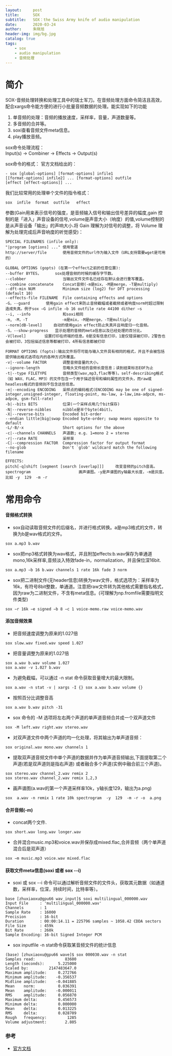 ```yaml
---
layout:     post
title:      SOX
subtitle:   SOX：the Swiss Army knife of audio manipulation
date:       2020-03-24
author:     朱晓旭
header-img: img/bg.jpg
catalog: true
tags:
    - sox
    - audio manipulation
    - 音频处理  
---
```



# 简介

SOX-音频处理转换和处理工具中的瑞士军刀。在音频处理方面命令简洁且高效，配合xargs命令能方便的进行小批量音频数据的处理。能实现如下的功能   
1.  单音频的处理：音频的播放速度，采样率，音量，声道数量等。
2.  多音频的合并等。
3.  soxi查看音频文件meta信息。
4.  play播放音频。

sox命令处理流程：    
Input(s) -> Combiner -> Effects -> Output(s)

sox命令的格式：
官方文档给出的：
```console
- sox [global-options] [format-options] infile1
[[format-options] infile2] ... [format-options] outfile
[effect [effect-options]] ...

```
我们比较常用的处理单个文件的指令格式：
```console
sox  infile  format  outfile   effect
```

参数(Gain用来表示信号的强度，是音频输入信号和输出信号差异的幅度,gain 控制的是「进入」声音设备的信号,volume是声音大小（响度）的值,volume控制的是从声音设备「输出」的声响大小.将 Gain 理解为对信号的调整，将 Volume 理解为处理完成后声音响度的听觉感受)：     
```console
SPECIAL FILENAMES (infile only):
"|program [options] ..." 使用管道
http://server/file       使用音频文件的url作为输入文件（URL支持需要wget是可用的）

GLOBAL OPTIONS (gopts) (在第一个effect之前的任意位置):
--buffer BYTES， 	 sox处理音频的时候的缓存字节数。
--clobber                当输出文件文件名已经存在默认会进行重写覆盖。
--combine concatenate    Concat音频(-m是mix，-M是merge，-T是multiply)
--dft-min NUM            Minimum size (log2) for DFT processing (default 10)
--effects-file FILENAME  File containing effects and options
-G，--guard		 使用gain effect来防止音频截幅或者截频或者响度norm时超过限制造成失真。例子sox −G infile −b 16 outfile rate 44100 dither −s
--i, --info              和soxi相同
-m, -M，-T               -m是mix，-M是merge，-T是multiply
--norm[dB-level]	 自动的使用gain effect防止失真并且响度归一化音频。                   
-S，--show-progress	 显示处理的音频的meta信息以及已经处理的百分比。
-V[level]		 设置打印在终端的信息。0是没有信息打印，1是仅错误被打印，2警告也会被打印，3包括描述信息等都被打印，4所有信息都被打印

FORMAT OPTIONS (fopts):输出文件将尽可能与输入文件具有相同的格式，并且不会被包括提供输出格式选项在内的各种方式所覆盖。
-v|--volume FACTOR       调整音频音量的大小。
--ignore-length          忽略头文件给的音频长度信息；读到结束标志EOF为止
-t|--type FILETYPE       音频类型(wav,mp3,flac等等)。self-describing格式（如 WAV、FLAC、MP3）的文件包含一个用于描述信号和编码属性的文件头，而raw或headless格式的音频则不包含这些信息。
-e|--encoding ENCODING   采样点的编码格式(ENCODING may be one of signed-integer,unsigned-integer, floating-point, mu-law, a-law,ima-adpcm, ms-adpcm, gsm-full-rate)
-b|--bits BITS           位深(一个采样点用几个bit保存)
-N|--reverse-nibbles     nibble是半个byte(4bit)。
-X|--reverse-bits        Encoded bit-order
--endian little|big|swap Encoded byte-order; swap means opposite to default
-L/-B/-x                 Short options for the above
-c|--channels CHANNELS   声道数; e.g. 1=mono 2 = stereo
-r|--rate RATE           采样率
-C|--compression FACTOR  Compression factor for output format
--no-glob                Don't `glob' wildcard match the following filename

EFFECTS:
pitch[-q]shift [segment [search [overlap]]] 	改变音频的pitch音高。
spectrogram 					画声谱图。-y是声谱图的y轴最大长度，-m是灰度。比如 -y  129  -m -r 
```




# 常用命令
#### 音频格式转换
- sox自动读取音频文件的后缀名，并进行格式转换。a是mp3格式的文件，转换为b是wav格式的文件。
```console
sox a.mp3 b.wav
```

- sox把mp3格式转换为wav格式，并且附加effects:b.wav保存为单通道mono,16k采样率,音频淡入特效fade-in，normalization，并且保位深16bit.

```console
sox a.mp3 −b 16 b.wav channels 1 rate 16k fade 3 norm
```

- sox把二进制文件(无header信息)转换为wav文件，格式选项为：采样率为16k，有符号8bit整数，单通道。注意把raw文件转为其他格式需要指名格式，因为raw为二进制文件，不含有meta信息。(可理解为np.fromfile需要指明文件类型)

```console
sox −r 16k −e signed −b 8 −c 1 voice-memo.raw voice-memo.wav
```
#### 添加音频效果
- 把音频速度调整为原来的1.027倍
```console
sox slow.wav fixed.wav speed 1.027
```

- 把音量调整为原来的1.027倍
```console
sox a.wav b.wav volume 1.027
sox a.wav -v 1.027 b.wav
```
- 为避免截幅，可以通过 -n stat 命令获取音量增大的最大限制。
```console
sox a.wav -n stat -v | xargs -I {} sox a.wav b.wav volume {}
```
- 按照百分比调整音高
```console
sox a.wav b.wav pitch -31
```

-  sox 命令的 -M 选项将左右两个声道的单声道音频合并成一个双声道文件
```console
sox -M left.wav right.wav stereo.wav
```

- 对双声道文件中两个声道的均一化处理，将其输出为单声道音频：
```console
sox original.wav mono.wav channels 1
```

- 提取双声道音频文件中单个声道的数据并作为单声道音频输出,下面提取第二个声道(若是双声道则是指右声道) 或者融合多个声道(实例中融合前三个声道)。
```console
sox stereo.wav channel_2.wav remix 2
sox stereo.wav channel_2.wav remix 1,2,3
```
- 画声谱图(a.wav的第一个声道采样率10k，y轴长度129，输出为a.png)
```console
sox  a.wav -n remix 1 rate 10k spectrogram  -y  129  -m -r -o  a.png
```

#### 合并音频(-m)

- concat两个文件.
```console
sox short.wav long.wav longer.wav
```

- 合并混合music.mp3和voice.wav并保存成mixed.flac,合并音频（两个单声道混合后是双声道）
```console
sox −m music.mp3 voice.wav mixed.flac
```

#### 获取文件meta信息(soxi 或者 sox --i)
- soxi 或 sox --i 命令可以通过解析音频文件的文件头，获取其元数据（如通道数，采样率，位深，持续时间，比特率等）。
```console
base [zhuxiaoxu@gpu66 wav_input]$ soxi multilingual_000000.wav
Input File     : 'multilingual_000000.wav'
Channels       : 1
Sample Rate    : 16000
Precision      : 16-bit
Duration       : 00:00:14.11 = 225796 samples ~ 1058.42 CDDA sectors
File Size      : 459k
Bit Rate       : 260k
Sample Encoding: 16-bit Signed Integer PCM
```

- sox inputfile -n stat命令获取某音频文件的统计信息
```console
(base) [zhuxiaoxu@gpu66 wave]$ sox 000030.wav -n stat 
Samples read:             83600
Length (seconds):      5.225000
Scaled by:         2147483647.0
Maximum amplitude:     0.272766
Minimum amplitude:    -0.356537
Midline amplitude:    -0.041885
Mean    norm:          0.036391
Mean    amplitude:    -0.000011
RMS     amplitude:     0.056870
Maximum delta:         0.456573
Minimum delta:         0.000000
Mean    delta:         0.013225
RMS     delta:         0.028709
Rough   frequency:         1285
Volume adjustment:        2.805
```


### 参考

- [官方文档](http://sox.sourceforge.net/sox.html)





